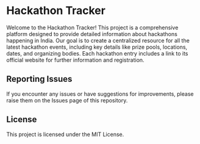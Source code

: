 # Hackathon Tracker

Welcome to the Hackathon Tracker! This project is a comprehensive platform designed to provide detailed information about hackathons happening in India. Our goal is to create a centralized resource for all the latest hackathon events, including key details like prize pools, locations, dates, and organizing bodies. Each hackathon entry includes a link to its official website for further information and registration.

## Reporting Issues
If you encounter any issues or have suggestions for improvements, please raise them on the Issues page of this repository.

## License
This project is licensed under the MIT License.